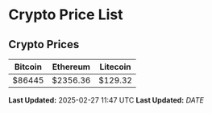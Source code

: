 # Crypto Price List

## Crypto Prices
| Bitcoin | Ethereum | Litecoin |
| ------- | -------- | -------- |
| $86445 | $2356.36 | $129.32 |
**Last Updated:** 2025-02-27 11:47 UTC
**Last Updated:** $DATE$
